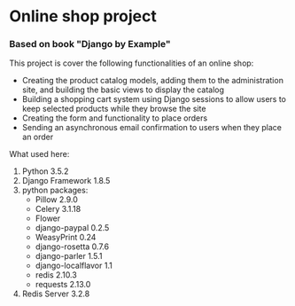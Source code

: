# Online shop project

### Based on book "Django by Example"

This project is cover the following functionalities of an online shop:
   * Creating the product catalog models, adding them to the administration site, and building the basic views to display the catalog
   * Building a shopping cart system using Django sessions to allow users to keep selected products while they browse the site
   * Creating the form and functionality to place orders
   * Sending an asynchronous email confirmation to users when they place an order
   
What used here:
   1. Python 3.5.2
   2. Django Framework 1.8.5
   3. python packages:
        * Pillow 2.9.0
        * Celery 3.1.18
        * Flower
        * django-paypal 0.2.5
        * WeasyPrint 0.24
        * django-rosetta 0.7.6
        * django-parler 1.5.1
        * django-localflavor 1.1
        * redis 2.10.3
        * requests 2.13.0
   4. Redis Server 3.2.8
